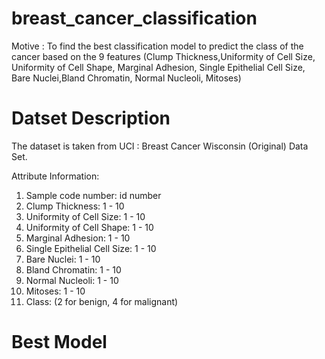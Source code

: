 # breast_cancer_classification

Motive : To find the best classification model to predict the class of the cancer based on the 9 features (Clump Thickness,Uniformity of Cell Size, Uniformity of Cell Shape, Marginal Adhesion, Single Epithelial Cell Size, Bare Nuclei,Bland Chromatin, Normal Nucleoli, Mitoses)

# Datset Description 
The dataset is taken from UCI : Breast Cancer Wisconsin (Original) Data Set. 

Attribute Information:

1. Sample code number: id number
2. Clump Thickness: 1 - 10
3. Uniformity of Cell Size: 1 - 10
4. Uniformity of Cell Shape: 1 - 10
5. Marginal Adhesion: 1 - 10
6. Single Epithelial Cell Size: 1 - 10
7. Bare Nuclei: 1 - 10
8. Bland Chromatin: 1 - 10
9. Normal Nucleoli: 1 - 10
10. Mitoses: 1 - 10
11. Class: (2 for benign, 4 for malignant)

# Best Model 

